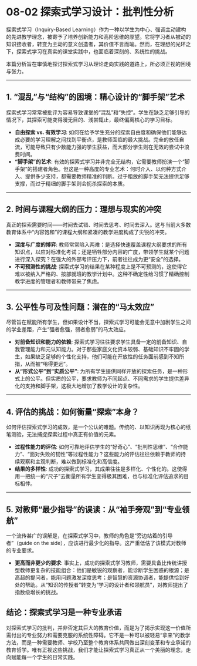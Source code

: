 # 08-02 探索式学习设计：批判性分析

探索式学习（Inquiry-Based Learning）作为一种以学生为中心、强调主动建构的先进教学理念，被寄予了培养创新能力和高阶思维的厚望。它将学习者从被动的知识接收者，转变为主动的意义创造者，其价值不言而喻。然而，在理想的光环之下，探索式学习在真实的课堂实践中，也面临着深刻的、系统性的挑战。

本篇分析旨在审慎地探讨探索式学习从理论走向实践的道路上，所必须正视的困境与张力。

---

## 1. “混乱”与“结构”的困境：精心设计的“脚手架”艺术

探索式学习常常被批评为容易导致课堂的“混乱”和“失控”。学生在缺乏足够引导的情况下，其探索可能变得漫无目的、浅尝辄止，最终偏离核心的学习目标。

- **自由探索 vs. 有效学习**: 如何在给予学生充分的探索自由度和确保他们能够达成必要的学习理解之间找到平衡点，是教师面临的最大挑战。完全的放任自流，可能导致只有少数能力强的学生获益，而大部分学生则在无效的尝试中浪费时间。
- **“脚手架”的艺术**: 有效的探索式学习并非完全无结构，它需要教师扮演一个“脚手架”的搭建者角色。但这是一种高度的专业艺术：何时介入、以何种方式介入、提供多少支持，都需要教师精准的判断。过于粗放的脚手架无法提供足够支撑，而过于精细的脚手架则会扼杀探索的本质。

---

## 2. 时间与课程大纲的压力：理想与现实的冲突

真正的探索需要时间——时间去试错、时间去思考、时间去深入。这与当前大多数教育体系中“内容饱和”的课程大纲和紧凑的教学进度构成了尖锐的冲突。

- **深度与广度的博弈**: 教师常常陷入两难：是选择快速覆盖课程大纲要求的所有知识点，以应对标准化考试；还是牺牲部分内容的广度，带领学生就某个问题进行深入探究？在强大的外部考评压力下，前者往往成为更“安全”的选择。
- **不可预测性的挑战**: 探索式学习的结果在某种程度上是不可预测的，这使得它难以被纳入严格的、按部就班的教学计划中。这种不确定性给习惯了精确控制教学进度的管理者和教师带来了焦虑。

---

## 3. 公平性与可及性问题：潜在的“马太效应”

尽管旨在赋能所有学生，但如果设计不当，探索式学习可能会无意中加剧学生之间的学业差距，产生“强者愈强，弱者愈弱”的马太效应。

- **对前备知识和能力的依赖**: 探索式学习往往要求学生具备一定的前备知识、自我管理能力和元认知能力。对于那些家庭文化资本较弱、基础知识不牢固的学生，如果缺乏足够的个性化支持，他们可能在开放性的任务面前感到不知所措，从而被“甩得更远”。
- **从“形式公平”到“实质公平”**: 为所有学生提供同样开放的探索任务，是一种形式上的公平。但实质的公平，要求教师为不同起点、不同需求的学生提供差异化的支持和脚手架，这极大地增加了教学设计的复杂性。

---

## 4. 评估的挑战：如何衡量“探索”本身？

如何评估探索式学习的成效，是一个公认的难题。传统的、以知识再现为核心的纸笔测验，无法捕捉探索过程中真正有价值的元素。

- **过程性能力的评估**: 如何可靠地评估学生的“好奇心”、“批判性思维”、“合作能力”、“面对失败的韧性”等过程性能力？这些能力的评估往往依赖于教师的持续观察和主观判断，难以做到标准化和高信度。
- **结果的多样性**: 成功的探索式学习，其成果往往是多样化、个性化的。这使得用一把统一的“尺子”去衡量所有学生变得极其困难，也与标准化评估追求的目标相悖。

---

## 5. 对教师“最少指导”的误读：从“袖手旁观”到“专业领航”

一个流传甚广的误解是，在探索式学习中，教师的角色是“旁边站着的引导者”（guide on the side），应该进行最少化的指导。这严重低估了该模式对教师的专业要求。

- **更高而非更少的要求**: 事实上，成功的探索式学习教师，需要具备比传统讲授型教师更复杂的技能组合：他们是敏锐的观察者，能诊断学生困惑的根源；是高超的提问者，能用问题激发深度思考；是智慧的资源协调者，能提供恰到好处的帮助。从“知识的传授者”转变为“学习的设计者和领航员”，对教师提出了指数级增长的挑战。

## 结论：探索式学习是一种专业承诺

对探索式学习的批判，并非否定其巨大的教育价值，而是为了揭示实现这一价值所需付出的专业努力和需要克服的系统性障碍。它不是一种可以被轻易“拿来”的教学方法，而是一种需要教师、学校乃至整个教育体系共同做出深刻变革和专业承诺的教育哲学。唯有正视这些挑战，我们才能让探索式学习真正从一个美丽的理念，走向赋能每一个学生的日常实践。
